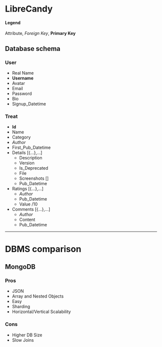 # LibreCandy

#### Legend

Attribute, *Foreign Key*, **Primary Key**

## Database schema

### User

- Real Name
- **Username**
- Avatar
- Email
- Password
- Bio
- Signup_Datetime

### Treat

- **Id**
- Name
- Category
- *Author*
- First_Pub_Datetime
- Details [{...},...]
  - Description
  - Version
  - Is_Deprecated
  - File
  - Screenshots []
  - Pub_Datetime
- Ratings [{...},...]
  - *Author*
  - Pub_Datetime
  - Value /10
- Comments [{...},...]
  - *Author*
  - Content
  - Pub_Datetime

***

# DBMS comparison

## MongoDB

### Pros

- JSON
- Array and Nested Objects
- Easy
- Sharding
- Horizontal/Vertical Scalability

### Cons

- Higher DB Size
- Slow Joins

